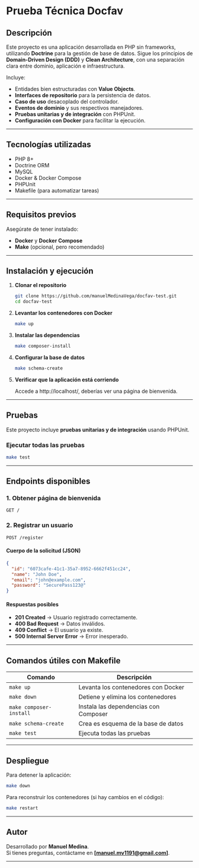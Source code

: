 # Prueba Técnica Docfav

## Descripción

Este proyecto es una aplicación desarrollada en PHP sin frameworks, utilizando **Doctrine** para la gestión de base de datos. Sigue los principios de **Domain-Driven Design (DDD)** y **Clean Architecture**, con una separación clara entre dominio, aplicación e infraestructura.

Incluye:

- Entidades bien estructuradas con **Value Objects**.
- **Interfaces de repositorio** para la persistencia de datos.
- **Caso de uso** desacoplado del controlador.
- **Eventos de dominio** y sus respectivos manejadores.
- **Pruebas unitarias y de integración** con PHPUnit.
- **Configuración con Docker** para facilitar la ejecución.

---

## Tecnologías utilizadas

- PHP 8+
- Doctrine ORM
- MySQL
- Docker & Docker Compose
- PHPUnit
- Makefile (para automatizar tareas)

---

## Requisitos previos

Asegúrate de tener instalado:

- **Docker** y **Docker Compose**
- **Make** (opcional, pero recomendado)

---

## Instalación y ejecución

1. **Clonar el repositorio**
   ```sh
   git clone https://github.com/manuelMedinaVega/docfav-test.git
   cd docfav-test

2. **Levantar los contenedores con Docker**
   ```sh
   make up

3. **Instalar las dependencias**
   ```sh
   make composer-install

4. **Configurar la base de datos**
   ```sh
   make schema-create

5. **Verificar que la aplicación está corriendo**

   Accede a http://localhost/, deberías ver una página de bienvenida.

---

## Pruebas

Este proyecto incluye **pruebas unitarias y de integración** usando PHPUnit.

### Ejecutar todas las pruebas
```sh
make test
```

---

## Endpoints disponibles

### 1. Obtener página de bienvenida
```http
GET /
```

### 2. Registrar un usuario
```http
POST /register
```
#### Cuerpo de la solicitud (JSON)
```json
{
  "id": "6073cafe-41c1-35a7-8952-6662f451cc24",
  "name": "John Doe",
  "email": "john@example.com",
  "password": "SecurePass123@"
}
```
#### Respuestas posibles
- **201 Created** → Usuario registrado correctamente.
- **400 Bad Request** → Datos inválidos.
- **409 Conflict** → El usuario ya existe.
- **500 Internal Server Error** → Error inesperado.

---

## Comandos útiles con Makefile

| Comando             | Descripción |
|---------------------|-------------|
| `make up`          | Levanta los contenedores con Docker |
| `make down`        | Detiene y elimina los contenedores |
| `make composer-install`     | Instala las dependencias con Composer |
| `make schema-create`     | Crea es esquema de la base de datos |
| `make test`        | Ejecuta todas las pruebas |

---

## Despliegue

Para detener la aplicación:
```sh
make down
```
Para reconstruir los contenedores (si hay cambios en el código):
```sh
make restart
```

---

## Autor

Desarrollado por **Manuel Medina**.  
Si tienes preguntas, contáctame en **[manuel.mv1191@gmail.com]**.

---

